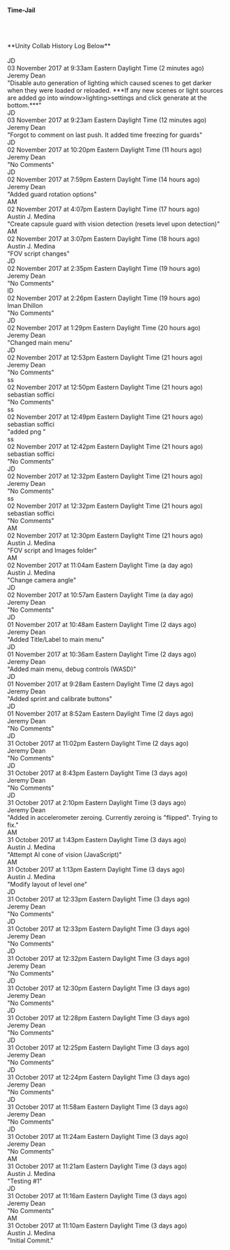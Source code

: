 **Time-Jail** </br></br>
</br>
</br>
**Unity Collab History Log Below**</br></br>
JD</br>
03 November 2017 at 9:33am Eastern Daylight Time (2 minutes ago)</br>
Jeremy Dean</br>
"Disable auto generation of lighting which caused scenes to get darker when they were loaded or reloaded. ***If any new scenes or light sources are added go into window>lighting>settings and click generate at the bottom.***"</br>
JD</br>
03 November 2017 at 9:23am Eastern Daylight Time (12 minutes ago)</br>
Jeremy Dean</br>
"Forgot to comment on last push. It added time freezing for guards"</br>
JD</br>
02 November 2017 at 10:20pm Eastern Daylight Time (11 hours ago)</br>
Jeremy Dean</br>
"No Comments"</br>
JD</br>
02 November 2017 at 7:59pm Eastern Daylight Time (14 hours ago)</br>
Jeremy Dean</br>
"Added guard rotation options"</br>
AM</br>
02 November 2017 at 4:07pm Eastern Daylight Time (17 hours ago)</br>
Austin J. Medina</br>
"Create capsule guard with vision detection (resets level upon detection)"</br>
AM</br>
02 November 2017 at 3:07pm Eastern Daylight Time (18 hours ago)</br>
Austin J. Medina</br>
"FOV script changes"</br>
JD</br>
02 November 2017 at 2:35pm Eastern Daylight Time (19 hours ago)</br>
Jeremy Dean</br>
"No Comments"</br>
ID</br>
02 November 2017 at 2:26pm Eastern Daylight Time (19 hours ago)</br>
Iman Dhillon</br>
"No Comments"</br>
JD</br>
02 November 2017 at 1:29pm Eastern Daylight Time (20 hours ago)</br>
Jeremy Dean</br>
"Changed main menu"</br>
JD</br>
02 November 2017 at 12:53pm Eastern Daylight Time (21 hours ago)</br>
Jeremy Dean</br>
"No Comments"</br>
ss</br>
02 November 2017 at 12:50pm Eastern Daylight Time (21 hours ago)</br>
sebastian soffici</br>
"No Comments"</br>
ss</br>
02 November 2017 at 12:49pm Eastern Daylight Time (21 hours ago)</br>
sebastian soffici</br>
"added png "</br>
ss</br>
02 November 2017 at 12:42pm Eastern Daylight Time (21 hours ago)</br>
sebastian soffici</br>
"No Comments"</br>
JD</br>
02 November 2017 at 12:32pm Eastern Daylight Time (21 hours ago)</br>
Jeremy Dean</br>
"No Comments"</br>
ss</br>
02 November 2017 at 12:32pm Eastern Daylight Time (21 hours ago)</br>
sebastian soffici</br>
"No Comments"</br>
AM</br>
02 November 2017 at 12:30pm Eastern Daylight Time (21 hours ago)</br>
Austin J. Medina</br>
"FOV script and Images folder"</br>
AM</br>
02 November 2017 at 11:04am Eastern Daylight Time (a day ago)</br>
Austin J. Medina</br>
"Change camera angle"</br>
JD</br>
02 November 2017 at 10:57am Eastern Daylight Time (a day ago)</br>
Jeremy Dean</br>
"No Comments"</br>
JD</br>
01 November 2017 at 10:48am Eastern Daylight Time (2 days ago)</br>
Jeremy Dean</br>
"Added Title/Label to main menu"</br>
JD</br>
01 November 2017 at 10:36am Eastern Daylight Time (2 days ago)</br>
Jeremy Dean</br>
"Added main menu, debug controls (WASD)"</br>
JD</br>
01 November 2017 at 9:28am Eastern Daylight Time (2 days ago)</br>
Jeremy Dean</br>
"Added sprint and calibrate buttons"</br>
JD</br>
01 November 2017 at 8:52am Eastern Daylight Time (2 days ago)</br>
Jeremy Dean</br>
"No Comments"</br>
JD</br>
31 October 2017 at 11:02pm Eastern Daylight Time (2 days ago)</br>
Jeremy Dean</br>
"No Comments"</br>
JD</br>
31 October 2017 at 8:43pm Eastern Daylight Time (3 days ago)</br>
Jeremy Dean</br>
"No Comments"</br>
JD</br>
31 October 2017 at 2:10pm Eastern Daylight Time (3 days ago)</br>
Jeremy Dean</br>
"Added in accelerometer zeroing. Currently zeroing is "flipped". Trying to fix."</br>
AM</br>
31 October 2017 at 1:43pm Eastern Daylight Time (3 days ago)</br>
Austin J. Medina</br>
"Attempt AI cone of vision (JavaScript)"</br>
AM</br>
31 October 2017 at 1:13pm Eastern Daylight Time (3 days ago)</br>
Austin J. Medina</br>
"Modify layout of level one"</br>
JD</br>
31 October 2017 at 12:33pm Eastern Daylight Time (3 days ago)</br>
Jeremy Dean</br>
"No Comments"</br>
JD</br>
31 October 2017 at 12:33pm Eastern Daylight Time (3 days ago)</br>
Jeremy Dean</br>
"No Comments"</br>
JD</br>
31 October 2017 at 12:32pm Eastern Daylight Time (3 days ago)</br>
Jeremy Dean</br>
"No Comments"</br>
JD</br>
31 October 2017 at 12:30pm Eastern Daylight Time (3 days ago)</br>
Jeremy Dean</br>
"No Comments"</br>
JD</br>
31 October 2017 at 12:28pm Eastern Daylight Time (3 days ago)</br>
Jeremy Dean</br>
"No Comments"</br>
JD</br>
31 October 2017 at 12:25pm Eastern Daylight Time (3 days ago)</br>
Jeremy Dean</br>
"No Comments"</br>
JD</br>
31 October 2017 at 12:24pm Eastern Daylight Time (3 days ago)</br>
Jeremy Dean</br>
"No Comments"</br>
JD</br>
31 October 2017 at 11:58am Eastern Daylight Time (3 days ago)</br>
Jeremy Dean</br>
"No Comments"</br>
JD</br>
31 October 2017 at 11:24am Eastern Daylight Time (3 days ago)</br>
Jeremy Dean</br>
"No Comments"</br>
AM</br>
31 October 2017 at 11:21am Eastern Daylight Time (3 days ago)</br>
Austin J. Medina</br>
"Testing #1"</br>
JD</br>
31 October 2017 at 11:16am Eastern Daylight Time (3 days ago)</br>
Jeremy Dean</br>
"No Comments"</br>
AM</br>
31 October 2017 at 11:10am Eastern Daylight Time (3 days ago)</br>
Austin J. Medina</br>
"Initial Commit."